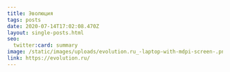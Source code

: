 ```yaml
---
title: Эволюция
tags: posts
date: 2020-07-14T17:02:08.470Z
layout: single-posts.html
seo:
  twitter:card: summary
image: /static/images/uploads/evolution.ru_-laptop-with-mdpi-screen-.png
link: https://evolution.ru/
---
```

